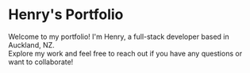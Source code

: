 # Henry's Portfolio

Welcome to my portfolio!  I'm Henry, a full-stack developer based in Auckland, NZ.  
Explore my work and feel free to reach out if you have any questions or want to collaborate!
